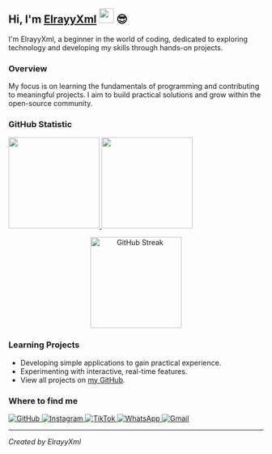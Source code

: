 ## Hi, I'm [ElrayyXml](https://instagram.com/elrayyxml) <img src="https://raw.githubusercontent.com/TheDudeThatCode/TheDudeThatCode/master/Assets/Hi.gif" width="29px"> 😎

I'm ElrayyXml, a beginner in the world of coding, dedicated to exploring technology and developing my skills through hands-on projects.

### Overview
My focus is on learning the fundamentals of programming and contributing to meaningful projects. I aim to build practical solutions and grow within the open-source community.

### GitHub Statistic
<p align="left">
<a href="https://github.com/ElrayyXml">
  <img height="180em" src="https://github-readme-stats-eight-theta.vercel.app/api?username=ElrayyXml&show_icons=true&theme=dracula&include_all_commits=true&count_private=true"/>
  <img height="180em" src="https://github-readme-stats-eight-theta.vercel.app/api/top-langs/?username=ElrayyXml&layout=compact&langs_count=8&theme=dracula"/>
</a>
</p>
<p align="center">
<a href="https://github.com/ElrayyXml">
  <img height="180em" src="https://streak-stats.demolab.com?user=ElrayyXml&theme=dracula" alt="GitHub Streak" />
</a>
</p>

### Learning Projects
- Developing simple applications to gain practical experience.
- Experimenting with interactive, real-time features.
- View all projects on [my GitHub](https://github.com/ElrayyXml).

### Where to find me
<p>
  <a href="https://github.com/ElrayyXml" target="_blank">
    <img alt="GitHub" src="https://img.shields.io/badge/GitHub-100000?style=for-the-badge&logo=github&logoColor=white" />
  </a>
  <a href="https://instagram.com/elrayyxml" target="_blank">
    <img alt="Instagram" src="https://img.shields.io/badge/Instagram-E4405F?style=for-the-badge&logo=instagram&logoColor=white" />
  </a>
  <a href="https://tiktok.com/@elrayyxml" target="_blank">
    <img alt="TikTok" src="https://img.shields.io/badge/TikTok-000000?style=for-the-badge&logo=tiktok&logoColor=white" />
  </a>
  <a href="https://wa.me/+6289526377530" target="_blank">
    <img alt="WhatsApp" src="https://img.shields.io/badge/WhatsApp-25D366?style=for-the-badge&logo=whatsapp&logoColor=white" />
  </a>
  <a href="mailto:elrayyxml68@gmail.com" target="_blank">
    <img alt="Gmail" src="https://img.shields.io/badge/Gmail-D14836?style=for-the-badge&logo=gmail&logoColor=white" />
  </a>
</p>

---
*Created by ElrayyXml*
